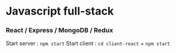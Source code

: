 # Javascript full-stack

### React / Express / MongoDB / Redux

Start server : `npm start`
Start client : `cd client-react` + `npm start`
